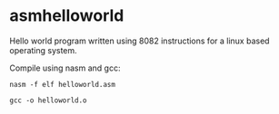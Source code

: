 # asmhelloworld
Hello world program written using 8082 instructions for a linux based operating system.

Compile using nasm and gcc:

`nasm -f elf helloworld.asm`

`gcc -o helloworld.o`
